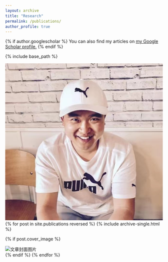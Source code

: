 ```yaml
---
layout: archive
title: "Research"
permalink: /publications/
author_profile: true
---
```


{% if author.googlescholar %}
  You can also find my articles on <u><a href="{{author.googlescholar}}">my Google Scholar profile</a>.</u>
{% endif %}

{% include base_path %}

<img src="/images/Myphoto.jpg" alt="文章封面图片">
{% for post in site.publications reversed %}
  {% include archive-single.html %}

  {% if post.cover_image %}
    <div>
      <img src="{{ post.cover_image }}" alt="文章封面图片">
    </div>
  {% endif %}
{% endfor %}
